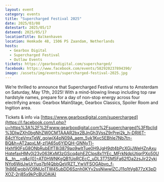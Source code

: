```yaml
---
layout: event
category: events
title: "Supercharged Festival 2025"
date: 2025/03/08
datestart: 2025/05/17
dateend: 2025/05/17
locationTitle: Balkenhaven
location: Hemkade 48, 1506 PS Zaandam, Netherlands
hosts:
  - Gearbox Digital
  - Supercharged Festival
  - Outlaw Events
tickets: https://gearboxdigital.com/supercharged/
facebook: https://www.facebook.com/events/582920237894390/
image: /assets/img/events/supercharged-festival-2025.jpg
---
```


We’re thrilled to announce that Supercharged Festival returns to Amsterdam on Saturday, May 17th, 2025! With a mind-blowing lineup including top raw hardstyle names, prepare for a day of non-stop energy across four electrifying areas: Gearbox MainStage, Gearbox Classics, Spoiler Room and Ingition area.

Tickets & info via [https://www.gearboxdigital.com/supercharged](https://l.facebook.com/l.php?u=https%3A%2F%2Fwww.gearboxdigital.com%2Fsupercharged%3Ffbclid%3DIwZXh0bgNhZW0CMTAAAR2bx2BJnGh3VssZ9rPrej2k_h-DRI6T-84cYYceVmxTeW_gojwjX4pN09A_aem_5vk1Kvc5EBhle7Nb7tn-BQ&h=AT2apxLM-zI1A65s6YlDQH-GNNyTl-Hxhf90FsG8ONbRubElfT8i3879ao9wltTue0H9JgH9dt4bPcXGjJWeHZnAxuHqtefaxHMy0j23v063KxM3zGScq4phEZCIps8x1YEc_MFrkNdpUtjqrPXo50U&__tn__=q&c[0]=AT0HWNKgQB1UpRCEcC_uDL3T7SM5Fa62fDa2zsJir22ykiNYo6WdJwUrYuq7bf4QbbQeVRZT_YwVFSOGAbvo_f-1h86EwobiVO9NUo1TW45ubDD6Sznh0KYv2ssNjwwlZCJ11q1tVg877zX3pDXOZ-2rj85x9kPcBUOAIA)
